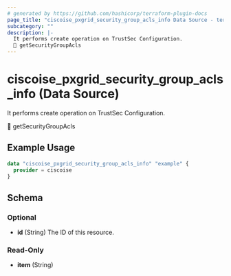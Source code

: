 ```yaml
---
# generated by https://github.com/hashicorp/terraform-plugin-docs
page_title: "ciscoise_pxgrid_security_group_acls_info Data Source - terraform-provider-ciscoise"
subcategory: ""
description: |-
  It performs create operation on TrustSec Configuration.
  🚧 getSecurityGroupAcls
---
```


# ciscoise_pxgrid_security_group_acls_info (Data Source)

It performs create operation on TrustSec Configuration.

🚧 getSecurityGroupAcls

## Example Usage

```terraform
data "ciscoise_pxgrid_security_group_acls_info" "example" {
  provider = ciscoise
}
```

<!-- schema generated by tfplugindocs -->
## Schema

### Optional

- **id** (String) The ID of this resource.

### Read-Only

- **item** (String)


